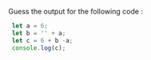 Guess the output for the following code :

```js
 let a = 6;
 let b = '' + a;
 let c = 6 + b -a;
 console.log(c);
```
